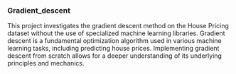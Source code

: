 ### Gradient_descent
This project investigates the gradient descent method on the House Pricing dataset without the use of specialized machine learning libraries. Gradient descent is a fundamental optimization algorithm used in various machine learning tasks, including predicting house prices. Implementing gradient descent from scratch allows for a deeper understanding of its underlying principles and mechanics.
